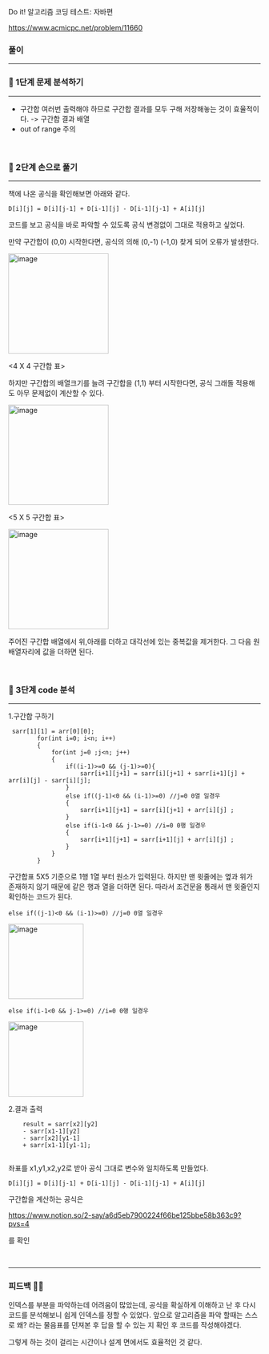Do it! 알고리즘 코딩 테스트: 자바편 

https://www.acmicpc.net/problem/11660


### 풀이
---
### 📄 1단계 문제 분석하기
---
- 구간합 여러번 출력해야 하므로 구간합 결과를 모두 구해 저장해놓는 것이 효율적이다. -> 구간합 결과 배열
- out of range 주의 

<br>

### 🤘 2단계 손으로 풀기
---

책에 나온 공식을 확인해보면 아래와 같다.
```
D[i][j] = D[i][j-1] + D[i-1][j] - D[i-1][j-1] + A[i][j]
```
코드를 보고 공식을 바로 파악할 수 있도록 공식 변경없이 그대로 적용하고 싶었다. 


만약 구간합이 (0,0) 시작한다면, 공식의 의해 (0,-1) (-1,0) 찾게 되어 오류가 발생한다. 

<img width="200" alt="image" src="https://github.com/2-say/Algorithm_Study/assets/91319157/e453a288-f1b9-489c-b7dc-f1563f2683b6">

<4 X 4 구간합 표>

하지만 구간합의 배열크기를 늘려 구간합을 (1,1) 부터 시작한다면, 공식 그래돌 적용해도 아무 문제없이 계산할 수 있다. 


<img width="200" alt="image" src="https://github.com/2-say/Algorithm_Study/assets/91319157/22b9fc64-82c7-482d-984e-f6c41e32f290">

<5 X 5 구간합 표>




<img width="200" alt="image" src="https://github.com/2-say/Algorithm_Study/assets/91319157/7b88f27b-5bda-49d1-9457-5eb214513d6a">


주어진 구간합 배열에서 위,아래를 더하고 대각선에 있는 중복값을 제거한다. 그 다음 원 배열자리에 값을 더하면 된다. 

<br>

### 👀 3단계 code 분석 
---
1.구간합 구하기

```
 sarr[1][1] = arr[0][0];
        for(int i=0; i<n; i++)
        {
            for(int j=0 ;j<n; j++)
            {
                if((i-1)>=0 && (j-1)>=0){
                    sarr[i+1][j+1] = sarr[i][j+1] + sarr[i+1][j] + arr[i][j] - sarr[i][j];
                }
                else if((j-1)<0 && (i-1)>=0) //j=0 0열 일경우
                {
                    sarr[i+1][j+1] = sarr[i][j+1] + arr[i][j] ;
                }
                else if(i-1<0 && j-1>=0) //i=0 0행 일경우
                {
                    sarr[i+1][j+1] = sarr[i+1][j] + arr[i][j] ;
                }
            }
        }   
```
구간합표 5X5 기준으로 1행 1열 부터 원소가 입력된다. 하지만 맨 윗줄에는 옆과 위가 존재하지 않기 때문에 같은 행과 열을 더하면 된다. 따라서 조건문을 통래서 맨 윗줄인지 확인하는 코드가 된다.

``` else if((j-1)<0 && (i-1)>=0) //j=0 0열 일경우 ```

<img width="150" alt="image" src="https://github.com/2-say/Algorithm_Study/assets/91319157/3104bf60-3040-458e-9a5a-c3ad1e70565b">


``` else if(i-1<0 && j-1>=0) //i=0 0행 일경우 ```

<img width="150" alt="image" src="https://github.com/2-say/Algorithm_Study/assets/91319157/44f3c51a-e704-4335-927b-eb72b10012a9">


<br>

2.결과 출력
```
    result = sarr[x2][y2] 
    - sarr[x1-1][y2] 
    - sarr[x2][y1-1]
    + sarr[x1-1][y1-1]; 
            
```
좌표를 x1,y1,x2,y2로 받아 공식 그대로 변수와 일치하도록 만들었다. 
```
D[i][j] = D[i][j-1] + D[i-1][j] - D[i-1][j-1] + A[i][j]
```

구간합을 계산하는 공식은 

https://www.notion.so/2-say/a6d5eb7900224f66be125bbe58b363c9?pvs=4

를 확인 


<br>


---

### 피드백 👩‍🏫
인덱스를 부분을 파악하는데 어려움이 많았는데, 공식을 확실하게 이해하고 난 후 다시 코드를 분석해보니 쉽게 인덱스를 정할 수 있었다. 앞으로 알고리즘을 파악 할때는 스스로 왜? 라는 물음표를 던져본 후 답을 할 수 있는 지 확인 후 코드를 작성해야겠다. 

그렇게 하는 것이 걸리는 시간이나 설계 면에서도 효율적인 것 같다. 
